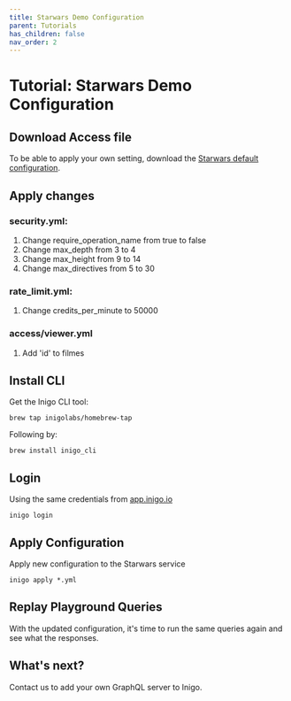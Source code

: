 ```yaml
---
title: Starwars Demo Configuration
parent: Tutorials
has_children: false
nav_order: 2
---
```


# Tutorial: Starwars Demo Configuration

## Download Access file

To be able to apply your own setting, download the [Starwars default configuration](/assets/files/starwars_default_config.zip).

## Apply changes

### security.yml:
1. Change require_operation_name from true to false
2. Change max_depth from 3 to 4
3. Change max_height from 9 to 14
4. Change max_directives from 5 to 30

### rate_limit.yml:
1. Change credits_per_minute to 50000

### access/viewer.yml
1. Add 'id' to filmes

## Install CLI

Get the Inigo CLI tool:
```console
brew tap inigolabs/homebrew-tap
```
Following by:
```console
brew install inigo_cli
```

## Login
Using the same credentials from [app.inigo.io](https://app.inigo.io)
```console
inigo login
```

## Apply Configuration 
Apply new configuration to the Starwars service
```console
inigo apply *.yml
```

## Replay Playground Queries
With the updated configuration, it's time to run the same queries again and see what the responses.


## What's next?
Contact us to add your own GraphQL server to Inigo.







